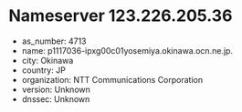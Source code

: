 # Nameserver 123.226.205.36

* as_number: 4713
* name: p1117036-ipxg00c01yosemiya.okinawa.ocn.ne.jp.
* city: Okinawa
* country: JP
* organization: NTT Communications Corporation
* version: Unknown
* dnssec: Unknown
